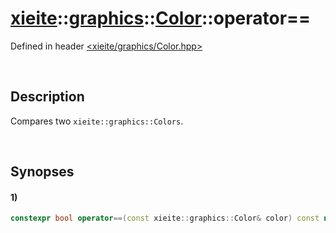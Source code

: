 # [xieite](../../../xieite.md)\:\:[graphics](../../../graphics.md)\:\:[Color](../../Color.md)\:\:operator==
Defined in header [<xieite/graphics/Color.hpp>](../../../../include/xieite/graphics/Color.hpp)

&nbsp;

## Description
Compares two `xieite::graphics::Colors`.

&nbsp;

## Synopses
#### 1)
```cpp
constexpr bool operator==(const xieite::graphics::Color& color) const noexcept;
```
